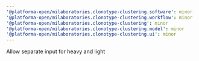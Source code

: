 ```yaml
---
'@platforma-open/milaboratories.clonotype-clustering.software': minor
'@platforma-open/milaboratories.clonotype-clustering.workflow': minor
'@platforma-open/milaboratories.clonotype-clustering': minor
'@platforma-open/milaboratories.clonotype-clustering.model': minor
'@platforma-open/milaboratories.clonotype-clustering.ui': minor
---
```


Allow separate input for heavy and light
